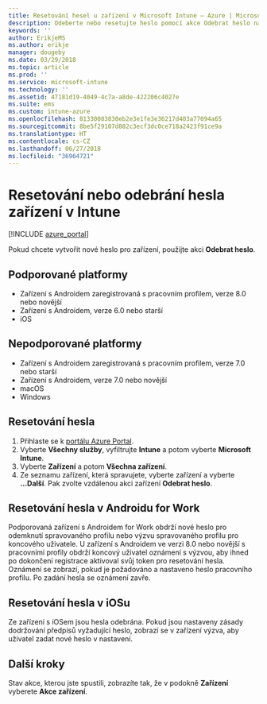 ```yaml
---
title: Resetování hesel u zařízení v Microsoft Intune – Azure | Microsoft Docs
description: Odeberte nebo resetujte heslo pomocí akce Odebrat heslo na zařízeních v Intune, která spravujete nebo monitorujete.
keywords: ''
author: ErikjeMS
ms.author: erikje
manager: dougeby
ms.date: 03/29/2018
ms.topic: article
ms.prod: ''
ms.service: microsoft-intune
ms.technology: ''
ms.assetid: 47181d19-4049-4c7a-a8de-422206c4027e
ms.suite: ems
ms.custom: intune-azure
ms.openlocfilehash: 81330083830eb2e3e1fe3e36217d403a77094a65
ms.sourcegitcommit: 8be5f29107d882c3ecf3dc0ce718a2423f91ce9a
ms.translationtype: HT
ms.contentlocale: cs-CZ
ms.lasthandoff: 06/27/2018
ms.locfileid: "36964721"
---
```

# <a name="reset-or-remove-a-device-passcode-in-intune"></a>Resetování nebo odebrání hesla zařízení v Intune

[!INCLUDE [azure_portal](./includes/azure_portal.md)]

Pokud chcete vytvořit nové heslo pro zařízení, použijte akci **Odebrat heslo**.

## <a name="supported-platforms"></a>Podporované platformy

- Zařízení s Androidem zaregistrovaná s pracovním profilem, verze 8.0 nebo novější
- Zařízení s Androidem, verze 6.0 nebo starší
- iOS 
     
## <a name="unsupported-platforms"></a>Nepodporované platformy

- Zařízení s Androidem zaregistrovaná s pracovním profilem, verze 7.0 nebo starší
- Zařízení s Androidem, verze 7.0 nebo novější
- macOS
- Windows

## <a name="reset-a-passcode"></a>Resetování hesla

1. Přihlaste se k [portálu Azure Portal](https://portal.azure.com).
2. Vyberte **Všechny služby**, vyfiltrujte **Intune** a potom vyberte **Microsoft Intune**.
3. Vyberte **Zařízení** a potom **Všechna zařízení**.
4. Ze seznamu zařízení, která spravujete, vyberte zařízení a vyberte **...Další**. Pak zvolte vzdálenou akci zařízení **Odebrat heslo**.

## <a name="resetting-android-for-work-passcodes"></a>Resetování hesla v Androidu for Work

Podporovaná zařízení s Androidem for Work obdrží nové heslo pro odemknutí spravovaného profilu nebo výzvu spravovaného profilu pro koncového uživatele. U zařízení s Androidem ve verzi 8.0 nebo novější s pracovními profily obdrží koncový uživatel oznámení s výzvou, aby ihned po dokončení registrace aktivoval svůj token pro resetování hesla. Oznámení se zobrazí, pokud je požadováno a nastaveno heslo pracovního profilu. Po zadání hesla se oznámení zavře.

## <a name="resetting-ios-passcodes"></a>Resetování hesla v iOSu

Ze zařízení s iOSem jsou hesla odebrána. Pokud jsou nastaveny zásady dodržování předpisů vyžadující heslo, zobrazí se v zařízení výzva, aby uživatel zadat nové heslo v nastavení. 

## <a name="next-steps"></a>Další kroky

Stav akce, kterou jste spustili, zobrazíte tak, že v podokně **Zařízení** vyberete **Akce zařízení**.
